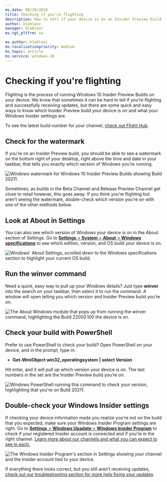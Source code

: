 ```yaml
---
ms.date: 09/28/2020
title: Checking if you're flighting
description: How to tell if your device is on an Insider Preview build
author: bleblanc
manager: bleblanc
ms.tgt_pltfrm: na

ms.author: bleblanc
ms.localizationpriority: medium
ms.topic: article
ms.service: windows-10
---
```


# Checking if you're flighting
Flighting is the process of running Windows 10 Insider Preview Builds on your device. We know that sometimes it can be hard to tell if you’re flighting and successfully receiving updates, but there are some quick and easy ways to know which Insider Preview build your device is on and what your Windows Insider settings are.

To see the latest build number for your channel, [check out Flight Hub](./flight-hub/index.md).

## Check for the watermark

If you’re on an Insider Preview build, you should be able to see a watermark on the bottom right of your desktop, right above the time and date in your taskbar, that tells you exactly which version of Windows you’re running.

![Windows watermark for Windows 10 Insider Preview Builds showing Build 20211.](images/Watermark.jpg "Windows Insider watermark on desktop.")

Sometimes, as builds in the Beta Channel and Release Preview Channel get close to retail however, this goes away. If you think you’re flighting but aren’t seeing the watermark, double-check which version you’re on with one of the other methods below.

## Look at About in Settings

You can also see which version of Windows your device is on in the About section of Settings. Go to [**Settings** > **System** > **About** > **Windows specifications**](https://aka.ms/AboutSettings) to see which edition, version, and OS build your device is on.

![Windows' About Settings, scrolled down to the Windows specifications section to highlight your current OS build.](images/About-w11.jpg "Windows About Settings page.")

## Run the winver command

Need a quick, easy way to pull up your Windows details? Just type **winver** into the search on your taskbar, then select it to run the command. A window will open telling you which version and Insider Preview build you’re on.

![The About Windows module that pops up from running the winver command, highlighting the Build 22000.100 the device is on.](images/winver-w11.jpg "Windows About dialog box.")

## Check your build with PowerShell

Prefer to use PowerShell to check your build? Open PowerShell on your device, and in the prompt, type in:

* **Get-WmiObject win32_operatingsystem | select Version**

Hit enter, and it will pull up which version your device is on. The last numbers in the set are the Insider Preview build you’re on.

![Windows PowerShell running this command to check your version, highlighting that you're on Build 20211.](images/Powershell.jpg "Channels overview and how rings move to them.")

## Double-check your Windows Insider settings

If checking your device information made you realize you’re not on the build that you expected, make sure your Windows Insider Program settings are right. Go to [**Settings** > **Windows Upadate** > **Windows Insider Program**](https://aka.ms/WIPSettings) to check if your registered Insider account is connected and if you’re in the right channel. [Learn more about our channels and what you can expect to see in each.](./flighting.md)

![The Windows Insider Program's section in Settings showing your channel and the Insider account tied to your device.](images/WIP-settings-w11.jpg "Windows Insider Program Settings page.")

If everything there looks correct, but you still aren’t receiving updates, [check out our troubleshooting section for more help fixing your updates](./troubleshooting.md#not-receiving-updates).

